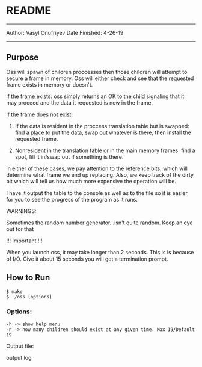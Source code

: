 # README

***

Author: Vasyl Onufriyev
Date Finished: 4-26-19

***

## Purpose

Oss will spawn of children proccesses then those children will attempt to secure a frame in memory. Oss will either check and see that the requested frame exists in memory or doesn't. 

if the frame exists: oss simply returns an OK to the child signaling that it may proceed and the data it requested is now in the frame.

if the frame does not exist:

1. If the data is resident in the proccess translation table but is swapped: find a place to put the data, swap out whatever is there, then install the requested frame. 

2. Nonresident in the translation table or in the main memory frames: find a spot, fill it in/swap out if something is there.

in either of these cases, we pay attention to the reference bits, which will determine what frame we end up replacing. Also, we keep track of the dirty bit which will tell us how much more expensive the operation will be.

I have it output the table to the console as well as to the file so it is easier for you to see the progress of the program as it runs.

WARNINGS:

Sometimes the random number generator...isn't quite random. Keep an eye out for that

!!! Important !!!

When you launch oss, it may take longer than 2 seconds. This is is because of I/O. Give it about 15 seconds you will get a termination prompt.
## How to Run
```
$ make
$ ./oss [options]
```

### Options:

```
-h -> show help menu
-n -> how many children should exist at any given time. Max 19/Default 19
```

Output file:

output.log
